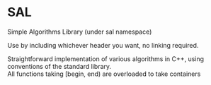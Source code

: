 SAL
====
Simple Algorithms Library (under sal namespace)

Use by including whichever header you want, no linking required.

Straightforward implementation of various algorithms in C++,
using conventions of the standard library. <br>
All functions taking [begin, end) are overloaded to take containers

